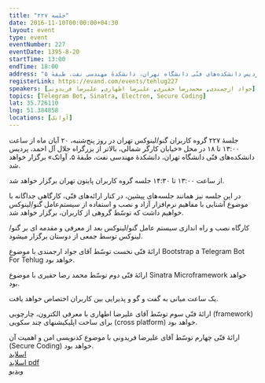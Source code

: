 ```yaml
---
title: "جلسه ۲۲۷"
date: 2016-11-10T00:00:00+04:30
layout: event
type: event
eventNumber: 227
eventDate: 1395-8-20
startTime: 13:00
endTime: 18:00
address: "خیابان کارگر شمالی، بالاتر از بزرگراه جلال آل‌احمد، پردیس دانشکده‌های فنّی دانشگاه تهران، دانشکدهٔ مهندسی نفت، طبقهٔ ۵"
registerLink: https://evand.com/events/tehlug227
speakers: [جواد ارجمندی, محمدرضا حقیری, علیرضا اطهاری, علیرضا فریدونی]
topics: [Telegram Bot, Sinatra, Electron, Secure Coding]
lat: 35.726110
lng: 51.384858
locations: [آواتک]
---
```

جلسهٔ ۲۲۷ گروه کاربران گنو/لینوکس تهران در روز پنج‌شنبه، ۲۰ آبان ماه از ساعت ۱۳:۰۰ تا ۱۸ در محل «خیابان کارگر شمالی، بالاتر از بزرگراه جلال آل احمد، پردیس دانشکده‌های فنّی دانشگاه تهران، دانشکدهٔ مهندسی نفت، طبقهٔ ۵، آواتک» برگزار خواهد شد.

از ساعت ۱۳:۰۰ تا ۱۴:۳۰ جلسه گروه کاربران پایتون تهران برگزار خواهد شد.

در این جلسه نیز همانند جلسه‌‌های پیشین، در کنار ارائه‌های فنّی، کارگاهی جداگانه با موضوع آشنایی با مفاهیم نرم‌افزار آزاد و نصب و استفاده از سیستم‌عامل گنو/لینوکس خواهیم داشت که توسّط گروهی از کاربران، برگزار خواهد شد.

کارگاه نصب و راه اندازی سیستم عامل گنو/لینوکس بعد از معرفی و مقدمه ای بر گنو/لینوکس توسط جمعی از دوستان برگزار میشود.

ارائهٔ فنّی نخست توسّط آقای جواد ارجمندی با موضوع Bootstrap a Telegram Bot For Tehlug خواهد بود.

ارائهٔ فنّی دوم توسّط محمد رضا حقیری با موضوع Sinatra Microframework خواهد بود.

یک ساعت میانی به گفت و گو و پذیرایی بین کاربران اختصاص خواهد یافت.

ارائهٔ فنّی سوم توسّط آقای علیرضا اطهاری با معرفی الکترون، چارچوبی (framework) برای ساخت اپلیکیشنهای چند سکویی (cross platform) خواهد بود.

ارائهٔ فنّی چهارم توسّط آقای علیرضا فریدونی با موضوع کدنویسی امن و اهمیت آن (Secure Coding) خواهد بود.  
[اسلاید](/events/presentations/227/securecoding.odp)  
[اسلاید pdf](/events/presentations/227/securecoding.pdf)  
[ویدیو](https://archive.org/details/tehlug_227_Secure_Coding)